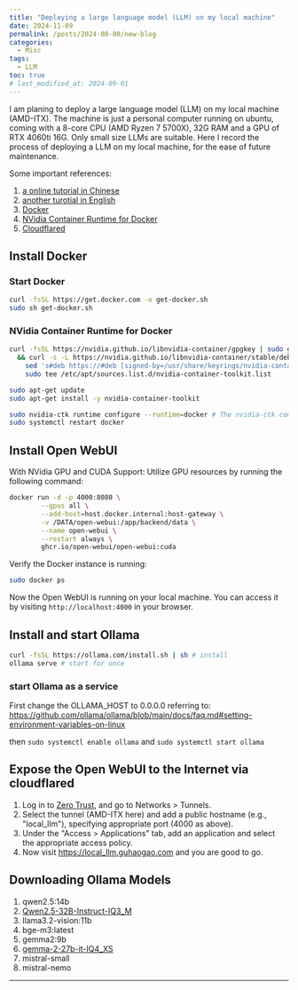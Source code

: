 ```yaml
---
title: "Deploying a large language model (LLM) on my local machine"
date: 2024-11-09
permalink: /posts/2024-00-00/new-blog
categories:
  - Misc
tags:
  - LLM
toc: true
# last_modified_at: 2024-09-01
---
```


I am planing to deploy a large language model (LLM) on my local machine (AMD-ITX). The machine is just a personal computer running on ubuntu, coming with a 8-core CPU (AMD Ryzen 7 5700X), 32G RAM and a GPU of RTX 4060ti 16G. Only small size LLMs are suitable. Here I record the process of deploying a LLM on my local machine, for the ease of future maintenance.

Some important references: 

1. [a online tutorial in Chinese](https://cuterwrite.top/p/integrate-open-webui-ollama-qwen25-local-rag/)
2. [another turotial in English](https://stevescargall.com/blog/2024/05/running-open-webui-and-ollama-on-ubuntu-22.04-for-a-local-chatgpt-experience/)
3. [Docker](https://docs.docker.com/engine/install/ubuntu/)
4. [NVidia Container Runtime for Docker](https://docs.nvidia.com/datacenter/cloud-native/container-toolkit/latest/install-guide.html#prerequisites)
5. [Cloudflared](https://developers.cloudflare.com/cloudflare-one/connections/connect-networks/get-started/create-remote-tunnel/)

## Install Docker

### Start Docker

```bash
curl -fsSL https://get.docker.com -o get-docker.sh
sudo sh get-docker.sh
```

### NVidia Container Runtime for Docker

```bash
curl -fsSL https://nvidia.github.io/libnvidia-container/gpgkey | sudo gpg --dearmor -o /usr/share/keyrings/nvidia-container-toolkit-keyring.gpg \
  && curl -s -L https://nvidia.github.io/libnvidia-container/stable/deb/nvidia-container-toolkit.list | \
    sed 's#deb https://#deb [signed-by=/usr/share/keyrings/nvidia-container-toolkit-keyring.gpg] https://#g' | \
    sudo tee /etc/apt/sources.list.d/nvidia-container-toolkit.list

sudo apt-get update
sudo apt-get install -y nvidia-container-toolkit

sudo nvidia-ctk runtime configure --runtime=docker # The nvidia-ctk command modifies the /etc/docker/daemon.json file on the host. The file is updated so that Docker can use the NVIDIA Container Runtime.
sudo systemctl restart docker
```

## Install Open WebUI 

With NVidia GPU and CUDA Support: Utilize GPU resources by running the following command:
```bash
docker run -d -p 4000:8080 \
        --gpus all \
        --add-host=host.docker.internal:host-gateway \
        -v /DATA/open-webui:/app/backend/data \
        --name open-webui \
        --restart always \
        ghcr.io/open-webui/open-webui:cuda

```
Verify the Docker instance is running:
```bash
sudo docker ps
```

Now the Open WebUI is running on your local machine. You can access it by visiting `http://localhost:4000` in your browser.

## Install and start Ollama

```bash
curl -fsSL https://ollama.com/install.sh | sh # install
ollama serve # start for once
```

### start Ollama as a service

First change the OLLAMA_HOST to 0.0.0.0 referring to: https://github.com/ollama/ollama/blob/main/docs/faq.md#setting-environment-variables-on-linux

then `sudo systemctl enable ollama` and `sudo systemctl start ollama`

## Expose the Open WebUI to the Internet via cloudflared

1. Log in to [Zero Trust](https://one.dash.cloudflare.com/), and go to Networks > Tunnels.
2. Select the tunnel (AMD-ITX here) and add a public hostname (e.g., "local_llm"), specifying appropriate port (4000 as above). 
3. Under the "Access > Applications" tab, add an application and select the appropriate access policy.
4. Now visit https://local_llm.guhaogao.com and you are good to go.

## Downloading Ollama Models

1. qwen2.5:14b
2. [Qwen2.5-32B-Instruct-IQ3_M](https://huggingface.co/bartowski/Qwen2.5-32B-Instruct-GGUF/resolve/main/Qwen2.5-32B-Instruct-IQ3_M.gguf)
3. llama3.2-vision:11b
4. bge-m3:latest
5. gemma2:9b
6. [gemma-2-27b-it-IQ4_XS](https://huggingface.co/bartowski/gemma-2-27b-it-GGUF/resolve/main/gemma-2-27b-it-IQ4_XS.gguf)
7. mistral-small
8. mistral-nemo

---


